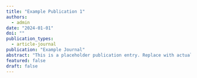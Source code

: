 ```yaml
---
title: "Example Publication 1"
authors:
  - admin
date: "2024-01-01"
doi: ""
publication_types:
  - article-journal
publication: "Example Journal"
abstract: "This is a placeholder publication entry. Replace with actual publication details."
featured: false
draft: false
---
```

